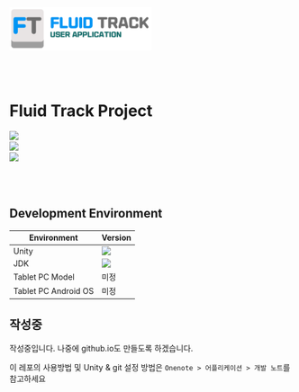 <img src="https://github.com/FluidTrack/FluidTrackApplication/blob/master/ReadmeImg/Title.png?raw=true" width="50%">

<br><br>

<h1> Fluid Track Project </h1>

<img src="https://img.shields.io/github/license/FluidTrack/FluidTrackApplication">

<br>

<img src="https://img.shields.io/badge/Contact-dclab2011@gamil.com-blue?logo=gmail&logoColor=white">

<br>

<img src="https://img.shields.io/badge/Contact-Yonsei Univ. Dependable Computing Lab.-red?logo=safari&logoColor=white">

<br><br>

## Development Environment

| Environment          | Version                                                      |
| -------------------- | ------------------------------------------------------------ |
| Unity                | <img src="https://img.shields.io/badge/Version-2019.4.2f@gamil.com-orange" align="left"> |
| JDK                  | <img src="https://img.shields.io/badge/Version-1.8.0_152@gamil.com-orange" align="left"> |
| Tablet PC Model      | 미정                                                         |
| Tablet PC Android OS | 미정                                                         |



## 작성중

작성중입니다. 나중에 github.io도 만들도록 하겠습니다.

이 레포의 사용방법 및 Unity & git 설정 방법은 ```Onenote > 어플리케이션 > 개발 노트```를 참고하세요
